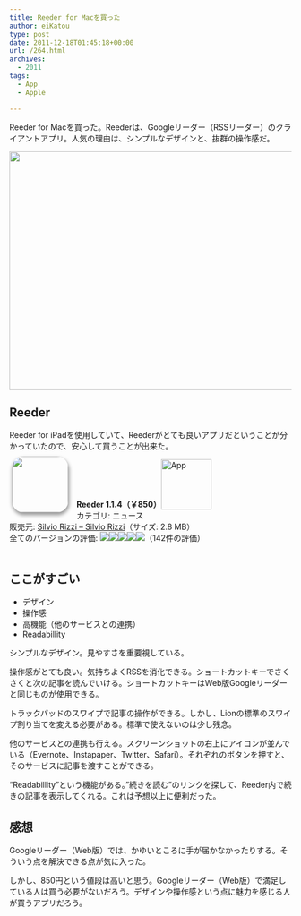 ```yaml
---
title: Reeder for Macを買った
author: eiKatou
type: post
date: 2011-12-18T01:45:18+00:00
url: /264.html
archives:
  - 2011
tags:
  - App
  - Apple

---
```

Reeder for Macを買った。Reederは、Googleリーダー（RSSリーダー）のクライアントアプリ。人気の理由は、シンプルなデザインと、抜群の操作感だ。

[<img src="/uploads/2011/12/20111214a.jpg" alt="" title="20111214a" width="600" height="425" class="alignnone size-full wp-image-265" srcset="/uploads/2011/12/20111214a.jpg 600w, /blog/uploads/2011/12/20111214a-300x212.jpg 300w, /blog/uploads/2011/12/20111214a-423x300.jpg 423w" sizes="(max-width: 600px) 100vw, 600px" />][1]

## Reeder

Reeder for iPadを使用していて、Reederがとても良いアプリだということが分かっていたので、安心して買うことが出来た。

<a href="http://click.linksynergy.com/fs-bin/stat?id=Rfg6nizvNEs&#038;offerid=94348&#038;type=3&#038;subid=0&#038;tmpid=2192&#038;RD_PARM1=http%253A%252F%252Fitunes.apple.com%252Fjp%252Fapp%252Freeder%252Fid439845554%253Fmt%253D12%2526uo%253D4%2526partnerId%253D30" target="_blank" rel="nofollow"><img width="100" class="alignleft" align="left" src="http://a1.mzstatic.com/us/r1000/087/Purple/d9/82/ff/mzi.kpqspyca.100x100-75.png" style="border-radius: 20px 20px 20px 20px;-moz-border-radius: 20px 20px 20px 20px;-webkit-border-radius: 20px 20px 20px 20px;box-shadow: 1px 4px 6px 1px #999999;-moz-box-shadow: 1px 4px 6px 1px #999999;-webkit-box-shadow: 1px 4px 6px 1px #999999;margin: -5px 15px 1px 5px;" /></a> **Reeder 1.1.4（￥850）**<a href="http://click.linksynergy.com/fs-bin/stat?id=Rfg6nizvNEs&#038;offerid=94348&#038;type=3&#038;subid=0&#038;tmpid=2192&#038;RD_PARM1=http%253A%252F%252Fitunes.apple.com%252Fjp%252Fapp%252Freeder%252Fid439845554%253Fmt%253D12%2526uo%253D4%2526partnerId%253D30" target="_blank" rel="nofollow"><img src="http://r.mzstatic.com/htmlResources/2338/images/viewinitunes_jp.png" style="vertical-align:bottom;" width="90" alt="App" /></a>   
カテゴリ: ニュース   
販売元: <a href="http://click.linksynergy.com/fs-bin/stat?id=Rfg6nizvNEs&#038;offerid=94348&#038;type=3&#038;subid=0&#038;tmpid=2192&#038;RD_PARM1=http%253A%252F%252Fitunes.apple.com%252Fjp%252Fartist%252Fsilvio-rizzi%252Fid325502382%253Fmt%253D12%2526uo%253D4%2526partnerId%253D30" target="_blank" rel="nofollow">Silvio Rizzi &#8211; Silvio Rizzi</a>（サイズ: 2.8 MB）   
全てのバージョンの評価: ![][2]![][2]![][2]![][2]![][3]（142件の評価）    
<br style="clear: both;" />

## ここがすごい

  * デザイン
  * 操作感
  * 高機能（他のサービスとの連携）
  * Readabillity

シンプルなデザイン。見やすさを重要視している。

操作感がとても良い。気持ちよくRSSを消化できる。ショートカットキーでさくさくと次の記事を読んでいける。ショートカットキーはWeb版Googleリーダーと同じものが使用できる。
  
トラックパッドのスワイプで記事の操作ができる。しかし、Lionの標準のスワイプ割り当てを変える必要がある。標準で使えないのは少し残念。

他のサービスとの連携も行える。スクリーンショットの右上にアイコンが並んでいる（Evernote、Instapaper、Twitter、Safari）。それぞれのボタンを押すと、そのサービスに記事を渡すことができる。

&#8220;Readabillity&#8221;という機能がある。&#8221;続きを読む&#8221;のリンクを探して、Reeder内で続きの記事を表示してくれる。これは予想以上に便利だった。

## 感想

Googleリーダー（Web版）では、かゆいところに手が届かなかったりする。そういう点を解決できる点が気に入った。

しかし、850円という値段は高いと思う。Googleリーダー（Web版）で満足している人は買う必要がないだろう。デザインや操作感という点に魅力を感じる人が買うアプリだろう。

 [1]: /blog/uploads/2011/12/20111214a.jpg
 [2]: http://r.mzstatic.com/htmlResources/63F7/images/rating_star.png
 [3]: http://r.mzstatic.com/htmlResources/63F7/images/rating_star_half.png
